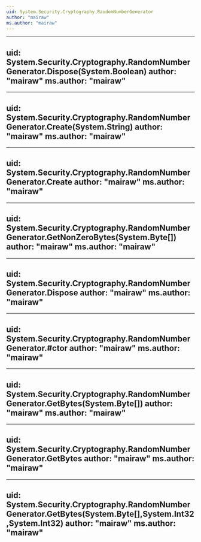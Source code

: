 ```yaml
---
uid: System.Security.Cryptography.RandomNumberGenerator
author: "mairaw"
ms.author: "mairaw"
---
```


---
uid: System.Security.Cryptography.RandomNumberGenerator.Dispose(System.Boolean)
author: "mairaw"
ms.author: "mairaw"
---

---
uid: System.Security.Cryptography.RandomNumberGenerator.Create(System.String)
author: "mairaw"
ms.author: "mairaw"
---

---
uid: System.Security.Cryptography.RandomNumberGenerator.Create
author: "mairaw"
ms.author: "mairaw"
---

---
uid: System.Security.Cryptography.RandomNumberGenerator.GetNonZeroBytes(System.Byte[])
author: "mairaw"
ms.author: "mairaw"
---

---
uid: System.Security.Cryptography.RandomNumberGenerator.Dispose
author: "mairaw"
ms.author: "mairaw"
---

---
uid: System.Security.Cryptography.RandomNumberGenerator.#ctor
author: "mairaw"
ms.author: "mairaw"
---

---
uid: System.Security.Cryptography.RandomNumberGenerator.GetBytes(System.Byte[])
author: "mairaw"
ms.author: "mairaw"
---

---
uid: System.Security.Cryptography.RandomNumberGenerator.GetBytes
author: "mairaw"
ms.author: "mairaw"
---

---
uid: System.Security.Cryptography.RandomNumberGenerator.GetBytes(System.Byte[],System.Int32,System.Int32)
author: "mairaw"
ms.author: "mairaw"
---

